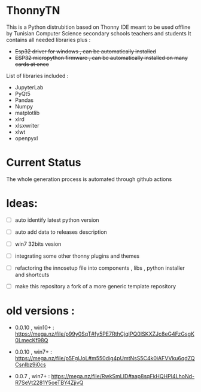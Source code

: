 ThonnyTN
======

This is a Python distrubition  based on Thonny IDE meant to be used offline by Tunisian Computer Science  secondary schools teachers and students
It contains all needed libraries plus :

* ~~Esp32 driver for windows , can be automatically installed~~
* ~~ESP32 micropython firmware , can be automatically installed on many cards at once~~

List of libraries included :

- JupyterLab 
- PyQt5 
- Pandas
- Numpy
- matplotlib
- xlrd
- xlsxwriter
- xlwt
- openpyxl

# Current Status 

The whole generation process is automated through github actions 

# Ideas: 

- [ ] auto identify latest python version
- [ ] auto add data to releases description
- [ ] win7 32bits vesion
- [ ] integrating some other thonny plugins and themes
- [ ] refactoring the innosetup file into components , libs , python installer and shortcuts
- [ ] make this repository a fork of a more generic template repository


# old versions : 

* 0.0.10 , win10+ : https://mega.nz/file/p99y0SqT#fy5PE7RthCjqIPQ0ISKXZJc8eG4FzGsgK0LmecKf98Q

* 0.0.10 , win7+ : https://mega.nz/file/p5FglJoL#m550dig4pUmtNsS5C4k0iAFVVku6qdZQCsnIbz9j0cs

* 0.0.7 , win7+ : https://mega.nz/file/RwkSmLID#aap8sqFkHQHPI4LhoNd-R7SeVt2281Y5oeTBY4ZjivQ
